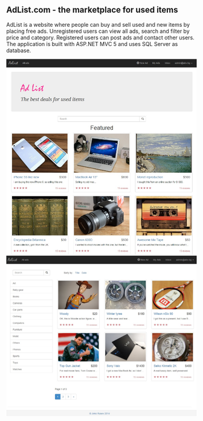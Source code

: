 ## AdList.com - the marketplace for used items

AdList is a website where people can buy and sell used and new items by placing free ads. Unregistered users can view all ads, search and filter by price and category. Registered users can post ads and contact other users. The application is built with ASP.NET MVC 5 and uses SQL Server as database.

![Screenshot](https://raw.githubusercontent.com/jrusev/ASP.NET-MVC-Course-Project/master/Documentation/home-page.jpg)
![Screenshot](https://raw.githubusercontent.com/jrusev/ASP.NET-MVC-Course-Project/master/Documentation/all-ads.jpg)
